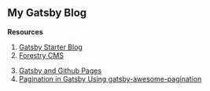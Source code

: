 ## My Gatsby Blog

**Resources**
1.  [Gatsby Starter Blog](https://github.com/gatsbyjs/gatsby-starter-blog)
2. [Forestry CMS](https://forestry.io/)
<!-- 3. [Gatsby Paginate](https://www.gatsbyjs.org/packages/gatsby-paginate/) -->
3. [Gatsby and Github Pages](https://blog.bitsrc.io/deploy-a-gatsby-site-on-github-pages-for-free-f18853c1b7a9)
4. [Pagination in Gatsby Using gatsby-awesome-pagination](https://alligator.io/gatsbyjs/pagination-in-gatsby/)